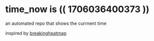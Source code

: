 # time_now is (( 1706036400373 ))

an automated repo that shows the currnent time

inspired by [breakingheatmap](https://github.com/breakingheatmap/breakingheatmap)